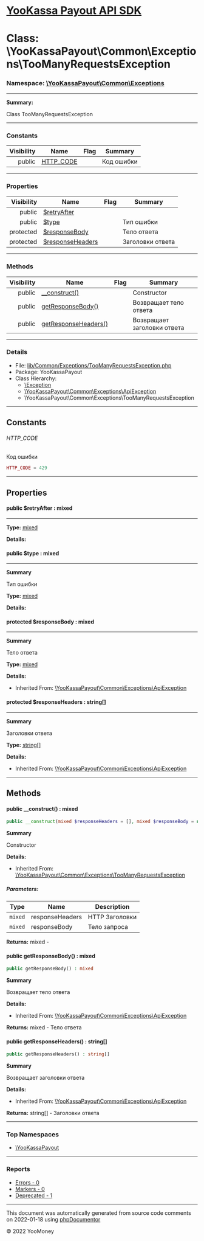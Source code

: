 # [YooKassa Payout API SDK](../home.md)

# Class: \YooKassaPayout\Common\Exceptions\TooManyRequestsException
### Namespace: [\YooKassaPayout\Common\Exceptions](../namespaces/yookassapayout-common-exceptions.md)
---
**Summary:**

Class TooManyRequestsException

---
### Constants
| Visibility | Name | Flag | Summary |
| ----------:| ---- | ---- | ------- |
| public | [HTTP_CODE](../classes/YooKassaPayout-Common-Exceptions-TooManyRequestsException.md#constant_HTTP_CODE) |  | Код ошибки |
---
### Properties
| Visibility | Name | Flag | Summary |
| ----------:| ---- | ---- | ------- |
| public | [$retryAfter](../classes/YooKassaPayout-Common-Exceptions-TooManyRequestsException.md#property_retryAfter) |  |  |
| public | [$type](../classes/YooKassaPayout-Common-Exceptions-TooManyRequestsException.md#property_type) |  | Тип ошибки |
| protected | [$responseBody](../classes/YooKassaPayout-Common-Exceptions-ApiException.md#property_responseBody) |  | Тело ответа |
| protected | [$responseHeaders](../classes/YooKassaPayout-Common-Exceptions-ApiException.md#property_responseHeaders) |  | Заголовки ответа |
---
### Methods
| Visibility | Name | Flag | Summary |
| ----------:| ---- | ---- | ------- |
| public | [__construct()](../classes/YooKassaPayout-Common-Exceptions-TooManyRequestsException.md#method___construct) |  | Constructor |
| public | [getResponseBody()](../classes/YooKassaPayout-Common-Exceptions-ApiException.md#method_getResponseBody) |  | Возвращает тело ответа |
| public | [getResponseHeaders()](../classes/YooKassaPayout-Common-Exceptions-ApiException.md#method_getResponseHeaders) |  | Возвращает заголовки ответа |
---
### Details
* File: [lib/Common/Exceptions/TooManyRequestsException.php](../../lib/Common/Exceptions/TooManyRequestsException.php)
* Package: YooKassaPayout
* Class Hierarchy:  
  * [\Exception](\Exception)
  * [\YooKassaPayout\Common\Exceptions\ApiException](../classes/YooKassaPayout-Common-Exceptions-ApiException.md)
  * \YooKassaPayout\Common\Exceptions\TooManyRequestsException
---
## Constants
<a name="constant_HTTP_CODE" class="anchor"></a>
###### HTTP_CODE
Код ошибки

```php
HTTP_CODE = 429
```


---
## Properties
<a name="property_retryAfter"></a>
#### public $retryAfter : mixed
---
**Type:** <a href="../mixed"><abbr title="mixed">mixed</abbr></a>

**Details:**


<a name="property_type"></a>
#### public $type : mixed
---
**Summary**

Тип ошибки

**Type:** <a href="../mixed"><abbr title="mixed">mixed</abbr></a>

**Details:**


<a name="property_responseBody"></a>
#### protected $responseBody : mixed
---
**Summary**

Тело ответа

**Type:** <a href="../mixed"><abbr title="mixed">mixed</abbr></a>

**Details:**
* Inherited From: [\YooKassaPayout\Common\Exceptions\ApiException](../classes/YooKassaPayout-Common-Exceptions-ApiException.md)


<a name="property_responseHeaders"></a>
#### protected $responseHeaders : string[]
---
**Summary**

Заголовки ответа

**Type:** <a href="../string[]"><abbr title="string[]">string[]</abbr></a>

**Details:**
* Inherited From: [\YooKassaPayout\Common\Exceptions\ApiException](../classes/YooKassaPayout-Common-Exceptions-ApiException.md)



---
## Methods
<a name="method___construct" class="anchor"></a>
#### public __construct() : mixed

```php
public __construct(mixed $responseHeaders = [], mixed $responseBody = null) : mixed
```

**Summary**

Constructor

**Details:**
* Inherited From: [\YooKassaPayout\Common\Exceptions\TooManyRequestsException](../classes/YooKassaPayout-Common-Exceptions-TooManyRequestsException.md)
##### Parameters:
| Type | Name | Description |
| ---- | ---- | ----------- |
| <code lang="php">mixed</code> | responseHeaders  | HTTP Заголовки |
| <code lang="php">mixed</code> | responseBody  | Тело запроса |

**Returns:** mixed - 


<a name="method_getResponseBody" class="anchor"></a>
#### public getResponseBody() : mixed

```php
public getResponseBody() : mixed
```

**Summary**

Возвращает тело ответа

**Details:**
* Inherited From: [\YooKassaPayout\Common\Exceptions\ApiException](../classes/YooKassaPayout-Common-Exceptions-ApiException.md)

**Returns:** mixed - Тело ответа


<a name="method_getResponseHeaders" class="anchor"></a>
#### public getResponseHeaders() : string[]

```php
public getResponseHeaders() : string[]
```

**Summary**

Возвращает заголовки ответа

**Details:**
* Inherited From: [\YooKassaPayout\Common\Exceptions\ApiException](../classes/YooKassaPayout-Common-Exceptions-ApiException.md)

**Returns:** string[] - Заголовки ответа



---

### Top Namespaces

* [\YooKassaPayout](../namespaces/yookassapayout.md)

---

### Reports
* [Errors - 0](../reports/errors.md)
* [Markers - 0](../reports/markers.md)
* [Deprecated - 1](../reports/deprecated.md)

---

This document was automatically generated from source code comments on 2022-01-18 using [phpDocumentor](http://www.phpdoc.org/)

&copy; 2022 YooMoney
